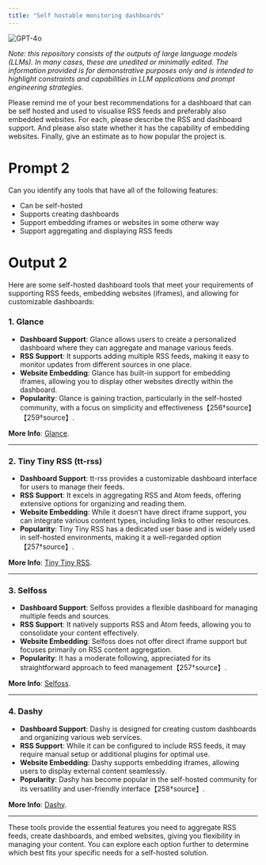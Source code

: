 ```yaml
---
title: "Self hostable monitoring dashboards"
---
```

![GPT-4o](https://img.shields.io/badge/GPT--4o-3333FF?style=for-the-badge&logo=openai&logoColor=white)



*Note: this repository consists of the outputs of large language models (LLMs). In many cases, these are unedited or minimally edited. The information provided is for demonstrative purposes only and is intended to highlight constraints and capabilities in LLM applications and prompt engineering strategies.*


Please remind me of your best recommendations for a dashboard that can be self hosted and used to visualise RSS feeds and preferably also embedded websites. For each, please describe the RSS and dashboard support. And please also state whether it has the capability of embedding websites. Finally, give an estimate as to how popular the project is.

# Prompt 2

Can you identify any tools that have all of the following features:

- Can be self-hosted 
- Supports creating dashboards
- Support embedding iframes or websites in some otherw way
- Support aggregating and displaying RSS feeds
# Output 2

Here are some self-hosted dashboard tools that meet your requirements of supporting RSS feeds, embedding websites (iframes), and allowing for customizable dashboards:

### 1. **Glance**
- **Dashboard Support**: Glance allows users to create a personalized dashboard where they can aggregate and manage various feeds.
- **RSS Support**: It supports adding multiple RSS feeds, making it easy to monitor updates from different sources in one place.
- **Website Embedding**: Glance has built-in support for embedding iframes, allowing you to display other websites directly within the dashboard.
- **Popularity**: Glance is gaining traction, particularly in the self-hosted community, with a focus on simplicity and effectiveness【256†source】【259†source】.

**More Info**: [Glance](https://noted.lol/glance).

---

### 2. **Tiny Tiny RSS (tt-rss)**
- **Dashboard Support**: tt-rss provides a customizable dashboard interface for users to manage their feeds.
- **RSS Support**: It excels in aggregating RSS and Atom feeds, offering extensive options for organizing and reading them.
- **Website Embedding**: While it doesn’t have direct iframe support, you can integrate various content types, including links to other resources.
- **Popularity**: Tiny Tiny RSS has a dedicated user base and is widely used in self-hosted environments, making it a well-regarded option【257†source】.

**More Info**: [Tiny Tiny RSS](https://tt-rss.org).

---

### 3. **Selfoss**
- **Dashboard Support**: Selfoss provides a flexible dashboard for managing multiple feeds and sources.
- **RSS Support**: It natively supports RSS and Atom feeds, allowing you to consolidate your content effectively.
- **Website Embedding**: Selfoss does not offer direct iframe support but focuses primarily on RSS content aggregation.
- **Popularity**: It has a moderate following, appreciated for its straightforward approach to feed management【257†source】.

**More Info**: [Selfoss](https://selfoss.aditu.de).

---

### 4. **Dashy**
- **Dashboard Support**: Dashy is designed for creating custom dashboards and organizing various web services.
- **RSS Support**: While it can be configured to include RSS feeds, it may require manual setup or additional plugins for optimal use.
- **Website Embedding**: Dashy supports embedding iframes, allowing users to display external content seamlessly.
- **Popularity**: Dashy has become popular in the self-hosted community for its versatility and user-friendly interface【258†source】.

**More Info**: [Dashy](https://dashy.to/).

---

These tools provide the essential features you need to aggregate RSS feeds, create dashboards, and embed websites, giving you flexibility in managing your content. You can explore each option further to determine which best fits your specific needs for a self-hosted solution.